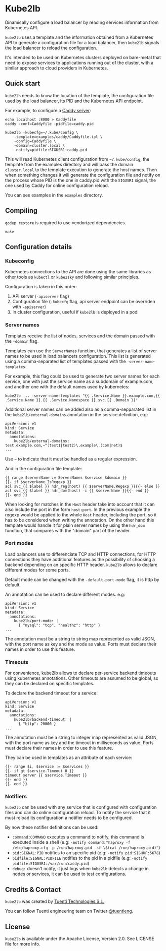 # Kube2lb

Dinamically configure a load balancer by reading services information from
Kubernetes API.

`kube2lb` uses a template and the information obtained from a Kubernetes API to
generate a configuration file for a load balancer, then `kube2lb` signals the
load balancer to reload the configuration.

It's intended to be used on Kubernetes clusters deployed on bare-metal that
need to expose services to applications running out of the cluster, with a
similar approach to cloud providers in Kubernetes.

## Quick start

`kube2lb` needs to know the location of the template, the configuration file
used by the load balancer, its PID and the Kubernetes API endpoint.

For example, to configure a [Caddy server](https://caddyserver.com/):

```
echo localhost :8080 > Caddyfile
caddy -conf=Caddyfile -pidfile=caddy.pid

kube2lb -kubecfg=~/.kube/config \
	-template=examples/caddy/Caddyfile.tpl \
	-config=Caddyfile \
	-domain=cluster.local \
	-notify=pidfile:SIGUSR1:caddy.pid
```

This will read Kubernetes client configuration from `~/.kube/config`, the
template from the examples directory and will pass the domain `cluster.local`
to the template execution to generate the host names. Then when something
changes it will generate the configuration file and notify on the process
whose PID is the one in caddy.pid with the `SIGUSR1` signal, the one used
by Caddy for online configuration reload.

You can see examples in the `examples` directory.

## Compiling

`godep restore` is required to use vendorized dependencies.

```
make
```

## Configuration details

### Kubeconfig

Kubernetes connections to the API are done using the same libraries as other
tools as `kubectl` or `kube2sky` and following similar principles.

Configuration is taken in this order:

1. API server (`-apiserver` flag)
1. Configuration file (`-kubecfg` flag, api server endpoint can be overriden
   with `-apiserver`)
1. In cluster configuration, useful if `kube2lb` is deployed in a pod

### Server names

Templates receive the list of nodes, services and the domain passed with the
`-domain` flag.

Templates can use the `ServerNames` function, that generates a list of server
names to be used in load balancers configuration. This list is generated using
a comma-separated list of templates passed with the `-server-name-templates`.

For example, this flag could be used to generate two server names for each
service, one with just the service name as a subdomain of example.com,
and another one with the default names used by kubernetes:
```
kube2lb ... -server-name-templates "{{ .Service.Name }}.example.com,{{ .Service.Name }}.{{ .Service.Namespace }}.svc.{{ .Domain }}"
```

Additional server names can be added also as a comma-sepparated list in the
`kube2lb/external-domains` annotation in the service definition, e.g:
```
apiVersion: v1
kind: Service
metadata:
  annotations:
    kube2lb/external-domains: test.example.com,~^(test1|test2)\.example\.(com|net)$
...
```

Use `~` to indicate that it must be handled as a regular expression.

And in the configuration file template:
```
{{ range $serverName := ServerNames $service $domain }}
{{- if $serverName.IsRegexp }}
acl svc_{{ $label }} hdr_reg(host) {{ $serverName.Regexp }}{{- else }}
acl svc_{{ $label }} hdr_dom(host) -i {{ $serverName }}{{- end }}
{{- end }}
```

When looking for matches in the `Host` header take into account that it can also
include the port in the form `host:port`. In the previous example the regexp would
be applied to the whole `Host` header, including the port, so it has to be
considered when writing the annotation. On the other hand this template would handle
it for plain server names by using the `hdr_dom` function, that compares with the
"domain" part of the header.

### Port modes

Load balancers use to differenciate TCP and HTTP connections, for HTTP
connections they have additional features as the possibility of choosing a
backend depending on an specific HTTP header. `kube2lb` allows to declare
different modes for some ports.

Default mode can be changed with the `-default-port-mode` flag, it is 
http by default.

An annotation can be used to declare different modes. e.g:
```
apiVersion: v1
kind: Service
metadata:
  annotations:
    kube2lb/port-mode: |
      { "mysql": "tcp", "healthz": "http" }
...
```
The annotation must be a string to string map represented as valid JSON, with
the port name as key and the mode as value. Ports must declare their names
in order to use this feature.

### Timeouts

For convenience, kube2lb allows to declare per-service backend timeouts using
kubernetes annotations. Other timeouts are assumed to be global, so they can
be declared on specific templates.

To declare the backend timeout for a service:

```
apiVersion: v1
kind: Service
metadata:
  annotations:
    kube2lb/backend-timeout: |
      { "http": 20000 }
...
```
The annotation must be a string to integer map represented as valid JSON, with
the port name as key and the timeout in milliseconds as value. Ports must declare
their names in order to use this feature.

They can be used in templates as an attribute of each service:

```
{{- range $i, $service := $services }}
{{- if gt $service.Timeout 0 }}
timeout server {{ $service.Timeout }}
{{- end }}
{{- end }}
```

### Notifiers

`kube2lb` can be used with any service that is configured with configuration
files and can do online configuration reload. To notify the service that it
must reload its configuration a notifier needs to be configured.

By now these notifier definitions can be used:

* `command:COMMAND` executes a command to notify, this command is executed
  inside a shell (e.g: `-notify command:"haproxy -f /etc/haproxy.cfg -p /run/haproxy.pid -sf \$(cat /run/haproxy.pid)"`)
* `pid:SIGNAL:PID` notifies to an specific pid (e.g: `-notify pid:SIGHUP:5678`)
* `pidfile:SIGNAL:PIDFILE` notifies to the pid in a pidfile (e.g: `-notify pidfile:SIGUSR1:/var/run/caddy.pid`)
* `debug:` doesn't notify, it just logs when `kube2lb` detects a change in
  nodes or services, it can be used to test configurations.

## Credits & Contact

`kube2lb` was created by [Tuenti Technologies S.L.](http://github.com/tuenti)

You can follow Tuenti engineering team on Twitter [@tuentieng](http://twitter.com/tuentieng).

## License

`kube2lb` is available under the Apache License, Version 2.0. See LICENSE file
for more info.
